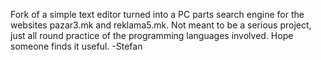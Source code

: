 Fork of a simple text editor turned into a PC parts search engine for the websites pazar3.mk and reklama5.mk.
Not meant to be a serious project, just all round practice of the programming languages involved.
Hope someone finds it useful.
-Stefan
